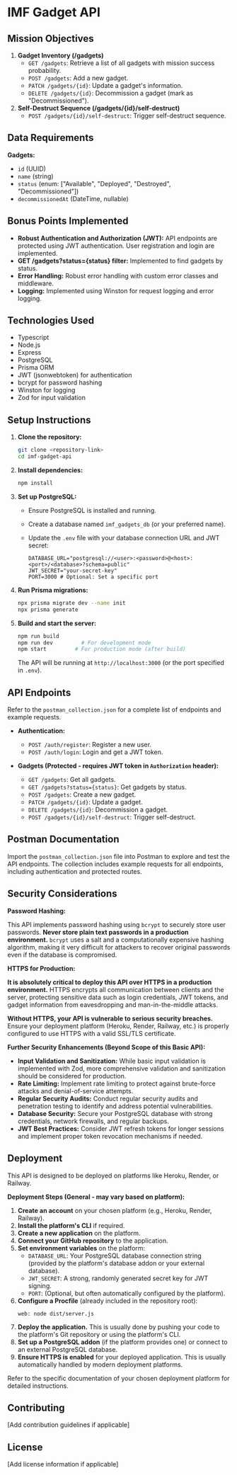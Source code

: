 # IMF Gadget API

## Mission Objectives

1.  **Gadget Inventory (/gadgets)**
    *   `GET /gadgets`: Retrieve a list of all gadgets with mission success probability.
    *   `POST /gadgets`: Add a new gadget.
    *   `PATCH /gadgets/{id}`: Update a gadget's information.
    *   `DELETE /gadgets/{id}`: Decommission a gadget (mark as "Decommissioned").
2.  **Self-Destruct Sequence (/gadgets/{id}/self-destruct)**
    *   `POST /gadgets/{id}/self-destruct`: Trigger self-destruct sequence.

## Data Requirements

**Gadgets:**

*   `id` (UUID)
*   `name` (string)
*   `status` (enum: ["Available", "Deployed", "Destroyed", "Decommissioned"])
*   `decommissionedAt` (DateTime, nullable)

## Bonus Points Implemented

*   **Robust Authentication and Authorization (JWT):** API endpoints are protected using JWT authentication. User registration and login are implemented.
*   **GET /gadgets?status={status} filter:** Implemented to find gadgets by status.
*   **Error Handling:** Robust error handling with custom error classes and middleware.
*   **Logging:** Implemented using Winston for request logging and error logging.

## Technologies Used

*   Typescript
*   Node.js
*   Express
*   PostgreSQL
*   Prisma ORM
*   JWT (jsonwebtoken) for authentication
*   bcrypt for password hashing
*   Winston for logging
*   Zod for input validation

## Setup Instructions

1.  **Clone the repository:**

    ```bash
    git clone <repository-link>
    cd imf-gadget-api
    ```

2.  **Install dependencies:**

    ```bash
    npm install
    ```

3.  **Set up PostgreSQL:**
    *   Ensure PostgreSQL is installed and running.
    *   Create a database named `imf_gadgets_db` (or your preferred name).
    *   Update the `.env` file with your database connection URL and JWT secret:

        ```env
        DATABASE_URL="postgresql://<user>:<password>@<host>:<port>/<database>?schema=public"
        JWT_SECRET="your-secret-key"
        PORT=3000 # Optional: Set a specific port
        ```

4.  **Run Prisma migrations:**

    ```bash
    npx prisma migrate dev --name init
    npx prisma generate
    ```

5.  **Build and start the server:**

    ```bash
    npm run build
    npm run dev         # For development mode
    npm start         # For production mode (after build)
    ```

    The API will be running at `http://localhost:3000` (or the port specified in `.env`).

## API Endpoints

Refer to the `postman_collection.json` for a complete list of endpoints and example requests.

*   **Authentication:**
    *   `POST /auth/register`: Register a new user.
    *   `POST /auth/login`: Login and get a JWT token.

*   **Gadgets (Protected - requires JWT token in `Authorization` header):**
    *   `GET /gadgets`: Get all gadgets.
    *   `GET /gadgets?status={status}`: Get gadgets by status.
    *   `POST /gadgets`: Create a new gadget.
    *   `PATCH /gadgets/{id}`: Update a gadget.
    *   `DELETE /gadgets/{id}`: Decommission a gadget.
    *   `POST /gadgets/{id}/self-destruct`: Trigger self-destruct.

## Postman Documentation

Import the `postman_collection.json` file into Postman to explore and test the API endpoints.  The collection includes example requests for all endpoints, including authentication and protected routes.

## Security Considerations

**Password Hashing:**

This API implements password hashing using `bcrypt` to securely store user passwords.  **Never store plain text passwords in a production environment.**  `bcrypt` uses a salt and a computationally expensive hashing algorithm, making it very difficult for attackers to recover original passwords even if the database is compromised.

**HTTPS for Production:**

**It is absolutely critical to deploy this API over HTTPS in a production environment.** HTTPS encrypts all communication between clients and the server, protecting sensitive data such as login credentials, JWT tokens, and gadget information from eavesdropping and man-in-the-middle attacks.

**Without HTTPS, your API is vulnerable to serious security breaches.** Ensure your deployment platform (Heroku, Render, Railway, etc.) is properly configured to use HTTPS with a valid SSL/TLS certificate.

**Further Security Enhancements (Beyond Scope of this Basic API):**

*   **Input Validation and Sanitization:**  While basic input validation is implemented with Zod, more comprehensive validation and sanitization should be considered for production.
*   **Rate Limiting:** Implement rate limiting to protect against brute-force attacks and denial-of-service attempts.
*   **Regular Security Audits:**  Conduct regular security audits and penetration testing to identify and address potential vulnerabilities.
*   **Database Security:** Secure your PostgreSQL database with strong credentials, network firewalls, and regular backups.
*   **JWT Best Practices:**  Consider JWT refresh tokens for longer sessions and implement proper token revocation mechanisms if needed.

## Deployment

This API is designed to be deployed on platforms like Heroku, Render, or Railway.

**Deployment Steps (General - may vary based on platform):**

1.  **Create an account** on your chosen platform (e.g., Heroku, Render, Railway).
2.  **Install the platform's CLI** if required.
3.  **Create a new application** on the platform.
4.  **Connect your GitHub repository** to the application.
5.  **Set environment variables** on the platform:
    *   `DATABASE_URL`: Your PostgreSQL database connection string (provided by the platform's database addon or your external database).
    *   `JWT_SECRET`:  A strong, randomly generated secret key for JWT signing.
    *   `PORT`: (Optional, but often automatically configured by the platform).
6.  **Configure a Procfile** (already included in the repository root):
    ```
    web: node dist/server.js
    ```
7.  **Deploy the application.**  This is usually done by pushing your code to the platform's Git repository or using the platform's CLI.
8.  **Set up a PostgreSQL addon** (if the platform provides one) or connect to an external PostgreSQL database.
9.  **Ensure HTTPS is enabled** for your deployed application. This is usually automatically handled by modern deployment platforms.

Refer to the specific documentation of your chosen deployment platform for detailed instructions.

## Contributing

[Add contribution guidelines if applicable]

## License

[Add license information if applicable]
